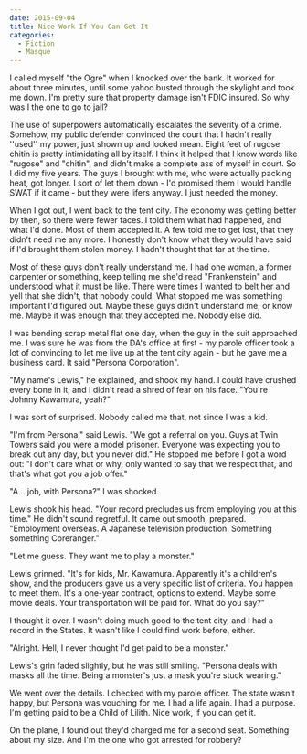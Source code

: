 ```yaml
---
date: 2015-09-04
title: Nice Work If You Can Get It
categories:
  - Fiction
  - Masque
---
```


I called myself "the Ogre" when I knocked over the bank. It worked for about three minutes, until some yahoo busted through the skylight and took me down. I'm pretty sure that property damage isn't FDIC insured. So why was I the one to go to jail?

<!-- more -->

The use of superpowers automatically escalates the severity of a crime. Somehow, my public defender convinced the court that I hadn't really ''used'' my power, just shown up and looked mean. Eight feet of rugose chitin is pretty intimidating all by itself. I think it helped that I know words like "rugose" and "chitin", and didn't make a complete ass of myself in court. So I did my five years. The guys I brought with me, who were actually packing heat, got longer. I sort of let them down - I'd promised them I would handle SWAT if it came - but they were lifers anyway. I just needed the money.

When I got out, I went back to the tent city. The economy was getting better by then, so there were fewer faces. I told them what had happened, and what I'd done. Most of them accepted it. A few told me to get lost, that they didn't need me any more. I honestly don't know what they would have said if I'd brought them stolen money. I hadn't thought that far at the time.

Most of these guys don't really understand me. I had one woman, a former carpenter or something, keep telling me she'd read "Frankenstein" and understood what it must be like. There were times I wanted to belt her and yell that she didn't, that nobody could. What stopped me was something important I'd figured out. Maybe these guys didn't understand me, or know me. Maybe it was enough that they accepted me. Nobody else did.

I was bending scrap metal flat one day, when the guy in the suit approached me. I was sure he was from the DA's office at first - my parole officer took a lot of convincing to let me live up at the tent city again - but he gave me a business card. It said "Persona Corporation".

"My name's Lewis," he explained, and shook my hand. I could have crushed every bone in it, and I didn't read a shred of fear on his face. "You're Johnny Kawamura, yeah?"

I was sort of surprised. Nobody called me that, not since I was a kid.

"I'm from Persona," said Lewis. "We got a referral on you. Guys at Twin Towers said you were a model prisoner. Everyone was expecting you to break out any day, but you never did." He stopped me before I got a word out: "I don't care what or why, only wanted to say that we respect that, and that's what got you a job offer."

"A .. job, with Persona?" I was shocked.

Lewis shook his head. "Your record precludes us from employing you at this time." He didn't sound regretful. It came out smooth, prepared. "Employment overseas. A Japanese television production. Something something Coreranger."

"Let me guess. They want me to play a monster."

Lewis grinned. "It's for kids, Mr. Kawamura. Apparently it's a children's show, and the producers gave us a very specific list of criteria. You happen to meet them. It's a one-year contract, options to extend. Maybe some movie deals. Your transportation will be paid for. What do you say?"

I thought it over. I wasn't doing much good to the tent city, and I had a record in the States. It wasn't like I could find work before, either.

"Alright. Hell, I never thought I'd get paid to be a monster."

Lewis's grin faded slightly, but he was still smiling. "Persona deals with masks all the time. Being a monster's just a mask you're stuck wearing."

We went over the details. I checked with my parole officer. The state wasn't happy, but Persona was vouching for me. I had a life again. I had a purpose. I'm getting paid to be a Child of Lilith. Nice work, if you can get it.

On the plane, I found out they'd charged me for a second seat. Something about my size. And I'm the one who got arrested for robbery?

